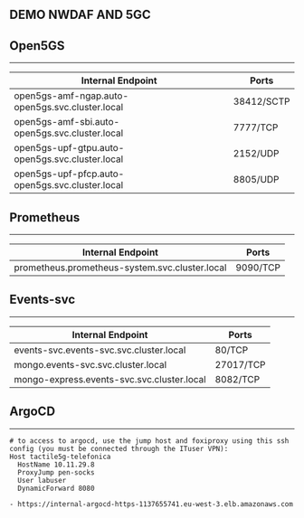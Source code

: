 
DEMO NWDAF AND 5GC
-------------------

Open5GS
--------
--------

| Internal Endpoint | Ports|
|----------|----------|
| open5gs-amf-ngap.auto-open5gs.svc.cluster.local | 38412/SCTP |
| open5gs-amf-sbi.auto-open5gs.svc.cluster.local | 7777/TCP |
| open5gs-upf-gtpu.auto-open5gs.svc.cluster.local | 2152/UDP |
| open5gs-upf-pfcp.auto-open5gs.svc.cluster.local| 8805/UDP |


Prometheus
----------
----------

| Internal Endpoint | Ports|
|----------|----------|
| prometheus.prometheus-system.svc.cluster.local | 9090/TCP |

Events-svc
----------
----------

| Internal Endpoint | Ports|
|----------|----------|
| events-svc.events-svc.svc.cluster.local | 80/TCP |
| mongo.events-svc.svc.cluster.local | 27017/TCP |
| mongo-express.events-svc.svc.cluster.local | 8082/TCP |

ArgoCD
-------
-------

```
# to access to argocd, use the jump host and foxiproxy using this ssh config (you must be connected through the ITuser VPN):
Host tactile5g-telefonica
  HostName 10.11.29.8
  ProxyJump pen-socks
  User labuser
  DynamicForward 8080

- https://internal-argocd-https-1137655741.eu-west-3.elb.amazonaws.com

```
